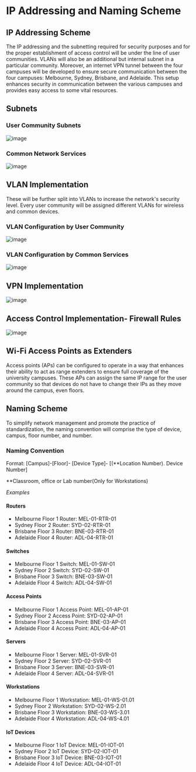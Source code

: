 # IP Addressing and Naming Scheme

## IP Addressing Scheme
The IP addressing and the subnetting required for security purposes and for the proper establishment of access control will be under the line of user communities. VLANs will also be an additional but internal subnet in a particular community. Moreover, an internet VPN tunnel between the four campuses will be developed to ensure secure communication between the four campuses: Melbourne, Sydney, Brisbane, and Adelaide. This setup enhances security in communication between the various campuses and provides easy access to some vital resources.

## Subnets
### User Community Subnets
![image](https://github.com/user-attachments/assets/e9e83359-c7cc-47ec-b5a1-e6651baae4bd)

### Common Network Services
![image](https://github.com/user-attachments/assets/c5acde20-d15a-441e-96ce-452c5664063e)

## VLAN Implementation
These will be further split into VLANs to increase the network's security level. Every user community will be assigned different VLANs for wireless and common devices.

### VLAN Configuration by User Community
![image](https://github.com/user-attachments/assets/28345f43-cc23-43e6-8227-54f0289e16be)

### VLAN Configuration by Common Services

![image](https://github.com/user-attachments/assets/37ee5eb6-04ac-440b-bbb0-27ed0f922c79)

## VPN Implementation

![image](https://github.com/user-attachments/assets/627e96b7-6cae-4d3f-bdaa-c8a8946b75ff)

## Access Control Implementation- Firewall Rules

![image](https://github.com/user-attachments/assets/03c901c4-e18f-452c-b8c2-e84f5085442c)

## Wi-Fi Access Points as Extenders

Access points (APs) can be configured to operate in a way that enhances their ability to act as range extenders to ensure full coverage of the university campuses. These APs can assign the same IP range for the user community so that devices do not have to change their IPs as they move around the campus, even floors. 

## Naming Scheme
To simplify network management and promote the practice of standardization, the naming convention will comprise the type of device, campus, floor number, and number. 

### Naming Convention
Format: [Campus]-[Floor]- [Device Type]- [(**Location Number). Device Number]

**Classroom, office or Lab number(Only for Workstations)


*Examples*
#### Routers
-	Melbourne Floor 1 Router: MEL-01-RTR-01
-	Sydney Floor 2 Router: SYD-02-RTR-01
-	Brisbane Floor 3 Router: BNE-03-RTR-01
-	Adelaide Floor 4 Router: ADL-04-RTR-01


#### Switches
-	Melbourne Floor 1 Switch: MEL-01-SW-01
-	Sydney Floor 2 Switch: SYD-02-SW-01
-	Brisbane Floor 3 Switch: BNE-03-SW-01
-	Adelaide Floor 4 Switch: ADL-04-SW-01


#### Access Points
-	Melbourne Floor 1 Access Point: MEL-01-AP-01
-	Sydney Floor 2 Access Point: SYD-02-AP-01
-	Brisbane Floor 3 Access Point: BNE-03-AP-01
-	Adelaide Floor 4 Access Point: ADL-04-AP-01

#### Servers
-	Melbourne Floor 1 Server: MEL-01-SVR-01
-	Sydney Floor 2 Server: SYD-02-SVR-01
-	Brisbane Floor 3 Server: BNE-03-SVR-01
-	Adelaide Floor 4 Server: ADL-04-SVR-01

#### Workstations
-	Melbourne Floor 1 Workstation: MEL-01-WS-01.01
-	Sydney Floor 2 Workstation: SYD-02-WS-2.01
-	Brisbane Floor 3 Workstation: BNE-03-WS-3.01
-	Adelaide Floor 4 Workstation: ADL-04-WS-4.01

#### IoT Devices
-	Melbourne Floor 1 IoT Device: MEL-01-IOT-01
-	Sydney Floor 2 IoT Device: SYD-02-IOT-01
-	Brisbane Floor 3 IoT Device: BNE-03-IOT-01
-	Adelaide Floor 4 IoT Device: ADL-04-IOT-01

